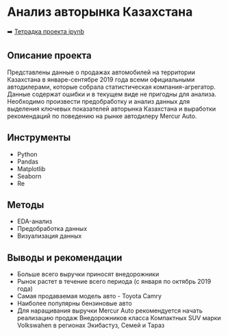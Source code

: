 # Анализ авторынка Казахстана


➡️ [Тетрадка проекта ipynb](https://github.com/mechfil/freelance_projects/blob/main/Auto%20Kazakhstan/kazah_avto.ipynb)


## Описание проекта
Представлены данные о продажах автомобилей на территории Казахстана в январе-сентябре 2019 года всеми официальными автодилерами, которые собрала статистическая компания-агрегатор. Данные содержат ошибки и в текущем виде не пригодны для анализа. Необходимо произвести предобработку и анализ данных для выделения ключевых показателей авторынка Казахстана и выработки рекомендаций по поведению на рынке автодилеру Mercur Auto.

## Инструменты
- Python
- Pandas
- Matplotlib
- Seaborn
- Re

## Методы
- EDA-анализ
- Предобработка данных
- Визуализация данных

## Выводы и рекомендации
- Больше всего выручки приносят внедорожники
- Рынок растет в течение всего периода (с января по октябрь 2019 года)
- Самая продаваемая модель авто - Toyota Camry
- Наиболее популярны бензиновые авто
- Для наращивания выручки Mercur Auto рекомендуется начать реализацию продаж Внедорожников класса Компактных SUV марки Volkswahen в регионах Экибастуз, Семей и Тараз
